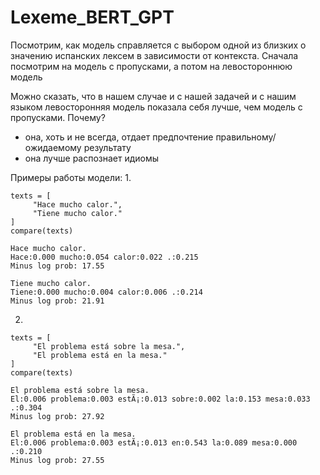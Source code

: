 # Lexeme_BERT_GPT
Посмотрим, как модель справляется с выбором одной из близких о значению испанских лексем в зависимости от контекста. Сначала посмотрим на модель с пропусками, а потом на левостороннюю модель

Можно сказать, что в нашем случае и с нашей задачей и с нашим языком левосторонняя модель показала себя лучше, чем модель с пропусками. Почему?
- она, хоть и не всегда, отдает предпочтение правильному/ожидаемому результату
- она лучше распознает идиомы

Примеры работы модели:
1.
```
texts = [
     "Hace mucho calor.",
     "Tiene mucho calor."
]
compare(texts)
```

```
Hace mucho calor.
Hace:0.000 mucho:0.054 calor:0.022 .:0.215 
Minus log prob: 17.55

Tiene mucho calor.
Tiene:0.000 mucho:0.004 calor:0.006 .:0.214 
Minus log prob: 21.91

```

2.
```
texts = [
     "El problema está sobre la mesa.",
     "El problema está en la mesa."
]
compare(texts)
```

```
El problema está sobre la mesa.
El:0.006 problema:0.003 estÃ¡:0.013 sobre:0.002 la:0.153 mesa:0.033 .:0.304 
Minus log prob: 27.92

El problema está en la mesa.
El:0.006 problema:0.003 estÃ¡:0.013 en:0.543 la:0.089 mesa:0.000 .:0.210 
Minus log prob: 27.55
```

